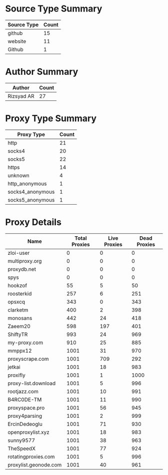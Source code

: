 # Source Type Summary

| Source Type | Count |
|-------------|-------|
| github | 15 |
| website | 11 |
| Github | 1 |


# Author Summary

| Author | Count |
|--------|-------|
| Rizsyad AR | 27 |


# Proxy Type Summary

| Proxy Type | Count |
|------------|-------|
| http | 21 |
| socks4 | 20 |
| socks5 | 22 |
| https | 14 |
| unknown | 4 |
| http_anonymous | 1 |
| socks4_anonymous | 1 |
| socks5_anonymous | 1 |


# Proxy Details

| Name | Total Proxies | Live Proxies | Dead Proxies |
|------|---------------|--------------|---------------|
| zloi-user | 0 | 0 | 0 |
| multiproxy.org | 0 | 0 | 0 |
| proxydb.net | 0 | 0 | 0 |
| spys | 0 | 0 | 0 |
| hookzof | 55 | 5 | 50 |
| roosterkid | 257 | 6 | 251 |
| opsxcq | 343 | 0 | 343 |
| clarketm | 400 | 2 | 398 |
| monosans | 442 | 24 | 418 |
| Zaeem20 | 598 | 197 | 401 |
| ShiftyTR | 993 | 24 | 969 |
| my-proxy.com | 910 | 25 | 885 |
| mmppx12 | 1001 | 31 | 970 |
| proxyscrape.com | 1001 | 709 | 292 |
| jetkai | 1001 | 18 | 983 |
| proxifly | 1001 | 1 | 1000 |
| proxy-list.download | 1001 | 5 | 996 |
| rootjazz.com | 1001 | 10 | 991 |
| B4RC0DE-TM | 1001 | 11 | 990 |
| proxyspace.pro | 1001 | 56 | 945 |
| proxy4parsing | 1001 | 2 | 999 |
| ErcinDedeoglu | 1001 | 71 | 930 |
| openproxylist.xyz | 1001 | 18 | 983 |
| sunny9577 | 1001 | 38 | 963 |
| TheSpeedX | 1001 | 77 | 924 |
| rotatingproxies.com | 1001 | 5 | 996 |
| proxylist.geonode.com | 1001 | 40 | 961 |
